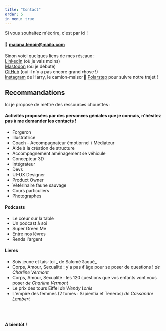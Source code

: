 ```yaml
---
title: "Contact"
order: 5
in_menu: true
---
```

Si vous souhaitez m'écrire, c'est par ici !
#### 📨 maiana.lenoir@mailo.com


Sinon voici quelques liens de mes réseaux :  
[LinkedIn](https://www.linkedin.com/in/maiana-lenoir-08a72012a/) (où je vais moins)  
[Mastodon](https://ludosphere.fr/@maiana8l) (où je débute)  
[GitHub](https://github.com/Maiana8L) (oui il n'y a pas encore grand chose !)  
[Instagram](https://www.instagram.com/mana_spirit/) de Harry, le camion-maison🚚 
[Polarstep](https://www.polarsteps.com/ManaSpirit) pour suivre notre trajet !


## Recommandations

Ici je propose de mettre des ressources chouettes :

#### Activités proposées par des personnes géniales que je connais, n'hésitez pas à me demander les contacts !
- Forgeron
- Illustratrice
- Coach - Accompagnateur émotionnel / Médiateur
- Aide à la création de structure
- Accompagnement aménagement de véhicule
- Concepteur 3D
- Intégrateur
- Devs
- UI-UX Designer
- Product Owner
- Vétérinaire faune sauvage
- Cours particuliers
- Photographes

#### Podcasts
- Le cœur sur la table
- Un podcast à soi
- Super Green Me
- Entre nos lèvres
- Rends l'argent

#### Livres
- Sois jeune et tais-toi _ de Salomé Saqué_
- Corps, Amour, Sexualité : y'a pas d'âge pour se poser de questions ! _de Charline Vermont_
- Corps, Amour, Sexualité : les 120 questions que vos enfants vont vous poser _de Charline Vermont_
- Le prix des tours Eiffel _de Wendy Lonis_
- L'empire des femmes (2 tomes : Sapientia et Teneros) _de Cassandre Lambert_

\
\
\
**A bientôt !** 